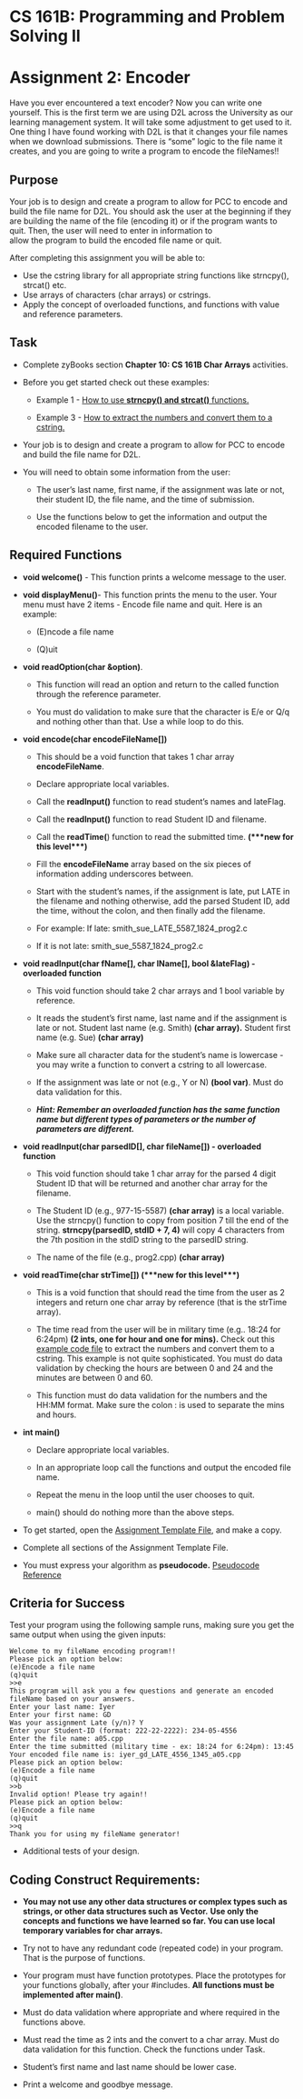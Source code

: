 # **CS 161B: Programming and Problem Solving II**

# Assignment 2: Encoder

Have you ever encountered a text encoder? Now you can write one yourself. This is the first term we are using D2L across the University as our learning management system. It will take some adjustment to get used to it. One thing I have found working with D2L is that it changes your file names when we download submissions. There is “some” logic to the file name it creates, and you are going to write a program to encode the fileNames\!\!

## Purpose

Your job is to design and create a program to allow for PCC to encode and build the file name for D2L. You should ask the user at the beginning if they are building the name of the file (encoding it) or if the program wants to quit.  Then, the user will need to enter in information to  
allow the program to build the encoded file name or quit.

After completing this assignment you will be able to:

* Use the cstring library for all appropriate string functions like strncpy(), strcat() etc.  
* Use arrays of characters (char arrays) or cstrings.  
* Apply the concept of overloaded functions, and functions with value and reference parameters.

## Task 		

* Complete zyBooks section **Chapter 10: CS 161B Char Arrays** activities.

* Before you get started check out these examples:

  * Example 1 \- [How to use **strncpy() and strcat()** functions.](https://github.com/Glen-Sasek-PCC-Instructor/CS-161B/blob/main/example-strncpy.cpp)

  * Example 3 \- [How to extract the numbers and convert them to a cstring.](https://github.com/Glen-Sasek-PCC-Instructor/CS-161B/blob/main/example-int-to-string.cpp)

* Your job is to design and create a program to allow for PCC to encode and build the file name for D2L.   
* You will need to obtain some information from the user:

  * The user’s last name, first name, if the assignment was late or not, their student ID, the file name, and the time of submission.

  * Use the functions below to get the information and output the encoded filename to the user.

## Required Functions

* **void welcome()** \- This function prints a welcome message to the user.

* **void displayMenu()**\- This function prints the menu to the user. Your menu must have 2 items \- Encode file name and quit. Here is an example:

  * (E)ncode a file name

  * (Q)uit

* **void readOption(char \&option)**. 

  * This function will read an option and return to the called function through the reference parameter.

  * You must do validation to make sure that the character is E/e or Q/q and nothing other than that. Use a while loop to do this.

* **void encode(char encodeFileName\[\])**

  * This should be a void function that takes 1 char array **encodeFileName**.

  * Declare appropriate local variables.

  * Call the **readInput()** function to read student’s names and lateFlag.

  * Call the **readInput()** function to read Student ID and filename.

  * Call the **readTime(**) function to read the submitted time. **(\*\*\*new for this level\*\*\*)**

  * Fill the **encodeFileName** array based on the six pieces of information adding underscores between.

  * Start with the student’s names, if the assignment is late, put LATE in the filename and nothing otherwise, add the parsed Student ID, add the time, without the colon, and then finally add the filename.

  * For example: If late: smith\_sue\_LATE\_5587\_1824\_prog2.c

  * If it is not late: smith\_sue\_5587\_1824\_prog2.c

* **void readInput(char fName\[\], char lName\[\], bool \&lateFlag) \- overloaded function**

  * This void function should take 2 char arrays and 1 bool variable by reference.

  * It reads the student’s first name, last name and if the assignment is late or not. Student last name (e.g. Smith) **(char array).** Student first name (e.g. Sue) **(char array)**

  * Make sure all character data for the student’s name is lowercase \- you may write a function to convert a cstring to all lowercase.

  * If the assignment was late or not (e.g., Y or N) **(bool var)**. Must do data validation for this.

  * ***Hint: Remember an overloaded function has the same function name but different types of parameters or the number of parameters are different.***

* **void readInput(char parsedID\[\], char fileName\[\]) \- overloaded function**

  * This void function should take 1 char array for the parsed 4 digit Student ID that will be returned and another char array for the filename.

  * The Student ID (e.g., 977-15-5587) **(char array)** is a local variable. Use the strncpy() function to copy from position 7 till the end of the string. **strncpy(parsedID, stdID \+ 7, 4\)** will copy 4 characters from the 7th position in the stdID string to the parsedID string. 

  * The name of the file (e.g., prog2.cpp) **(char array)**

* **void readTime(char strTime\[\]) (\*\*\*new for this level\*\*\*)**

  * This is a void function that should read the time from the user as 2 integers and return one char array by reference (that is the strTime array).

  * The time read from the user will be in military time (e.g.. 18:24 for 6:24pm) **(2 ints, one for hour and one for mins).** Check out this [example code file](https://replit.com/@GDIyer/convert-int-to-string#main.cpp) to extract the numbers and convert them to a cstring. This example is not quite sophisticated. You must do data validation by checking the hours are between 0 and 24 and the minutes are between 0 and 60\.

  * This function must do data validation for the numbers and the HH:MM format. Make sure the colon : is used to separate the mins and hours.

* **int main()**

  * Declare appropriate local variables.

  * In an appropriate loop call the functions and output the encoded file name.

  * Repeat the menu in the loop until the user chooses to quit.

  * main() should do nothing more than the above steps.

* To get started, open the [Assignment Template File](https://github.com/Glen-Sasek-PCC-Instructor/2025-06-22/blob/main/main.cpp), and make a copy.

* Complete all sections of the Assignment Template File. 

* You must express your algorithm as **pseudocode.** [Pseudocode Reference](https://github.com/Glen-Sasek-PCC-Instructor/2025-06-22/blob/main/Pseudocode-Reference.txt)


## Criteria for Success 
Test your program using the following sample runs, making sure you get the same output when using the given inputs:


```
Welcome to my fileName encoding program!!
Please pick an option below:
(e)Encode a file name
(q)quit
>>e
This program will ask you a few questions and generate an encoded fileName based on your answers.
Enter your last name: Iyer
Enter your first name: GD
Was your assignment Late (y/n)? Y
Enter your Student-ID (format: 222-22-2222): 234-05-4556
Enter the file name: a05.cpp
Enter the time submitted (military time - ex: 18:24 for 6:24pm): 13:45
Your encoded file name is: iyer_gd_LATE_4556_1345_a05.cpp
Please pick an option below:
(e)Encode a file name
(q)quit
>>b
Invalid option! Please try again!!
Please pick an option below:
(e)Encode a file name
(q)quit
>>q
Thank you for using my fileName generator!
```

* Additional tests of your design.

## Coding Construct Requirements:

  * **You may not use any other data structures or complex types such as strings, or other data structures such as Vector.** **Use only the concepts and functions we have learned so far. You can use local temporary variables for char arrays.**

  * Try not to have any redundant code (repeated code) in your program. That is the purpose of functions.

  * Your program must have function prototypes. Place the prototypes for your functions globally, after your \#includes. **All functions must be implemented after main()**. 

  * Must do data validation where appropriate and where required in the functions above.

  * Must read the time as 2 ints and the convert to a char array. Must do data validation for this function. Check the functions under Task.

  * Student’s first name and last name should be lower case.

  * Print a welcome and goodbye message.
